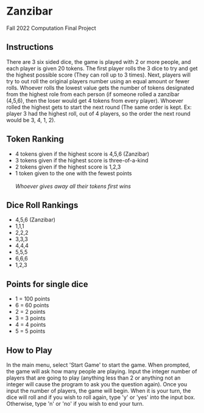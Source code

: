 # Zanzibar
Fall 2022 Computation Final Project

## Instructions
There are 3 six sided dice,
the game is played with 2 or more people,
and each player is given 20 tokens.
The first player rolls the 3 dice to try and get the
highest possible score (They can roll up to 3 times).
Next, players will try to out roll the original players
number using an equal amount or fewer rolls.
Whoever rolls the lowest value gets the number of tokens
designated from the highest role from each person
(if someone rolled a zanzibar (4,5,6), then the loser would
get 4 tokens from every player).
Whoever rolled the highest gets to start the next round
(The same order is kept. Ex: player 3 had the highest roll, out
of 4 players, so the order the next round would be 3, 4, 1, 2).

## Token Ranking
- 4 tokens given if the highest score is 4,5,6 (Zanzibar)
- 3 tokens given if the highest score is three-of-a-kind
- 2 tokens given if the highest score is 1,2,3
- 1 token given to the one with the fewest points <br><br>
  *Whoever gives away all their tokens first wins*

## Dice Roll Rankings
- 4,5,6 (Zanzibar)
- 1,1,1
- 2,2,2
- 3,3,3
- 4,4,4
- 5,5,5
- 6,6,6
- 1,2,3

## Points for single dice
- 1 = 100 points
- 6 = 60 points
- 2 = 2 points
- 3 = 3 points
- 4 = 4 points
- 5 = 5 points

## How to Play
In the main menu, select 'Start Game' to start the game.
When prompted, the game will ask how many people are playing.
Input the integer number of players that are going to play
(anything less than 2 or anything not an integer will cause
the program to ask you the question again).
Once you input the number of players, the game will begin.
When it is your turn, the dice will roll and if you wish
to roll again, type 'y' or 'yes' into the input box.
Otherwise, type 'n' or 'no' if you wish to end your turn.
